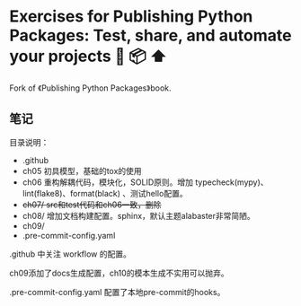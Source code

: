 # Exercises for Publishing Python Packages: Test, share, and automate your projects 🐍 📦 ⬆️

Fork of 《Publishing Python Packages》book.

## 笔记

目录说明：

- .github
- ch05 初具模型，基础的tox的使用
- ch06 重构解耦代码，模块化，SOLID原则。增加 typecheck(mypy)、lint(flake8)、format(black) 、测试hello配置。
- ~~ch07/ src和test代码和ch06一致，删除~~
- ch08/ 增加文档构建配置。sphinx，默认主题alabaster非常简陋。
- ch09/
- .pre-commit-config.yaml

.github 中关注 workflow 的配置。

ch09添加了docs生成配置，ch10的模本生成不实用可以抛弃。

.pre-commit-config.yaml 配置了本地pre-commit的hooks。